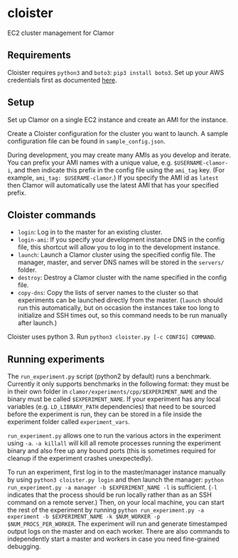 # cloister
EC2 cluster management for Clamor

## Requirements

Cloister requires `python3` and `boto3`: `pip3 install boto3`.
Set up your AWS credentials first as documented [here](https://boto3.amazonaws.com/v1/documentation/api/latest/guide/quickstart.html).

## Setup

Set up Clamor on a single EC2 instance and create an AMI for the instance.

Create a Cloister configuration for the cluster you want to launch. A sample configuration file can be found in `sample_config.json`.

During development, you may create many AMIs as you develop and iterate.
You can prefix your AMI names with a unique value, e.g. `$USERNAME-clamor-i`,
and then indicate this prefix in the config file using the `ami_tag` key.
(For example, `ami_tag: $USERAME-clamor`.)
If you specify the AMI id as `latest` then Clamor will automatically use the latest
AMI that has your specified prefix.

## Cloister commands

* `login`: Log in to the master for an existing cluster.
* `login-ami`: If you specify your development instance DNS in the config file,
  this shortcut will allow you to log in to the development instance.
* `launch`: Launch a Clamor cluster using the specified config file.
  The manager, master, and server DNS names will be stored in the `servers/` folder.
* `destroy`: Destroy a Clamor cluster with the name specified in the config file.
* `copy-dns`: Copy the lists of server names to the cluster so that experiments
  can be launched directly from the master. (`launch` should run this automatically,
  but on occasion the instances take too long to initialize and SSH times out, so
  this command needs to be run manually after launch.)

Cloister uses python 3. Run `python3 cloister.py [-c CONFIG] COMMAND`.

## Running experiments

The `run_experiment.py` script (python2 by default) runs a benchmark.
Currently it only supports benchmarks in the following format:
they must be in their own folder in `clamor/experiments/cpp/$EXPERIMENT_NAME`
and the binary must be called `$EXPERIMENT_NAME`.
If your experiment has any local variables (e.g. `LD_LIBRARY_PATH` dependencies)
that need to be sourced before the experiment is run,
they can be stored in a file inside the experiment folder called `experiment_vars`.

`run_experiment.py` allows one to run the various actors in the experiment
using `-a`. `-a killall` will kill all remote processes running the experiment binary
and also free up any bound ports
(this is sometimes required for cleanup if the experiment crashes unexpectedly).

To run an experiment, first log in to the master/manager instance manually
by using `python3 cloister.py login` and then launch the manager:
`python run_experiment.py -a manager -b $EXPERIMENT_NAME -l` is sufficient.
(`-l` indicates that the process should be run locally rather than
as an SSH command on a remote server.)
Then, on your local machine, you can start the rest of the experiment
by running `python run_experiment.py -a experiment -b $EXPERIMENT_NAME -k $NUM_WORKER -p $NUM_PROCS_PER_WORKER`.
The experiment will run and generate timestamped output logs on the master and on each worker.
There are also commands to independently start a master and workers in case you need
fine-grained debugging.